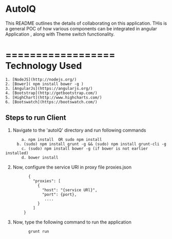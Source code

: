 # AutoIQ

This README outlines the details of collaborating on this application.
THis is a general POC of how various components can be integrated in
angular Application , along with Theme switch functionality.

==================
Technology Used
==================
    1. [NodeJS](http://nodejs.org/)
    2. [Bower]( npm install bower -g )
    3. [AngularJs](https://angularjs.org/)
    4. [Bootstrap](http://getbootstrap.com/)
    5. [HighChart](http://www.highcharts.com/)
    6. [Bootswatch](https://bootswatch.com/)

**Steps to run Client**
---------
1. Navigate to the 'autoIQ' directory and run following commands
```
	   a. npm install  OR sudo npm install
     b. (sudo) npm install grunt -g && (sudo) npm install grunt-cli -g
	   c. (sudo) npm install bower -g (if bower is not earlier installed)
	   d. bower install
```
2. Now, configure the service URl in proxy file proxies.json
```
	      {
            "proxies": [
              {
                "host": "{service URl}",
                "port": {port},
                 ....
              }
            ]
        }
```
3. Now, type the following command to run the application
```
	      grunt run
```
